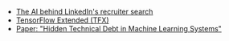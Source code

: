 - [The AI behind LinkedIn's recruiter search](https://engineering.linkedin.com/blog/2019/04/ai-behind-linkedin-recruiter-search-and-recommendation-systems)
- [TensorFlow Extended (TFX)](https://www.tensorflow.org/tfx/)
- [Paper: "Hidden Technical Debt in Machine Learning Systems"](https://papers.nips.cc/paper/5656-hidden-technical-debt-in-machine-learning-systems.pdf)